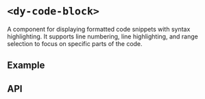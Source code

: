 # `<dy-code-block>`

A component for displaying formatted code snippets with syntax highlighting. It supports line numbering, line highlighting, and range selection to focus on specific parts of the code.

## Example

<gbp-example
  name="dy-code-block"
  html='&amp;lt;html&amp;gt;
  &amp;lt;head&amp;gt;
    &amp;lt;title&amp;gt;Href Attribute Example&amp;lt;/title&amp;gt;
  &amp;lt;/head&amp;gt;
  &amp;lt;body&amp;gt;
    &amp;lt;h1&amp;gt;Href Attribute Example&amp;lt;/h1&amp;gt;
    &amp;lt;p&amp;gt;
      &amp;lt;a&amp;gt;The freeCodeCamp Contribution Page&amp;lt;/a&amp;gt; shows you how and where you can contribute to freeCodeCamps community and growth.
    &amp;lt;/p&amp;gt;
  &amp;lt;/body&amp;gt;
&amp;lt;/html&amp;gt;
Test'
  props='{"style": "width: 100%", "codelang": "html", "range": "-11", "highlight": "8"}'
  src="https://esm.sh/duoyun-ui/elements/code-block"></gbp-example>

## API

<gbp-api src="/src/elements/code-block.ts"></gbp-api>
